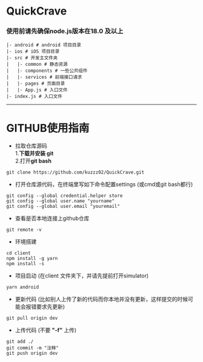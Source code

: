 # QuickCrave

### 使用前请先确保node.js版本在18.0 及以上

```
|- android # android 项目目录
|- ios # iOS 项目目录
|- src # 开发主文件夹
|   |- common # 静态资源
|   |- components # 一些公共组件
|   |- services # 前端接口请求
|   |- pages # 页面目录
|   |- App.js # 入口文件
|- index.js # 入口文件
```
---

# GITHUB使用指南

- 拉取仓库源码  
1.**下载并安装 git**  
2.打开**git bash**
```
git clone https://github.com/kuzzz02/QuickCrave.git
```

- 打开仓库源代码，在终端里写如下命令配置settings (或cmd或git bash都行)
```
git config --global credential.helper store
git config --global user.name "yourname"
git config --global user.email "youremail"
```

- 查看是否本地连接上github仓库
```
git remote -v
```

- 环境搭建
```
cd client
npm install -g yarn
npm install -s
```

- 项目启动 (在client 文件夹下，并请先提前打开simulator)
```
yarn android
```

- 更新代码 (比如别人上传了新的代码而你本地并没有更新，这样提交的时候可能会报错要求先更新)
```
git pull origin dev
```

- 上传代码 (不要 **"-f"** 上传)
```
git add ./
git commit -m "注释"
git push origin dev
```


